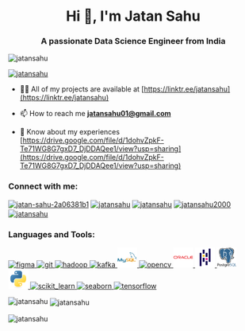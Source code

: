 <h1 align="center">Hi 👋, I'm Jatan Sahu</h1>
<h3 align="center">A passionate Data Science Engineer from India</h3>

<p align="left"> <img src="https://komarev.com/ghpvc/?username=jatansahu&label=Profile%20views&color=0e75b6&style=flat" alt="jatansahu" /> </p>

<p align="left"> <a href="https://github.com/ryo-ma/github-profile-trophy"><img src="https://github-profile-trophy.vercel.app/?username=jatansahu" alt="jatansahu" /></a> </p>

- 👨‍💻 All of my projects are available at [https://linktr.ee/jatansahu](https://linktr.ee/jatansahu)

- 📫 How to reach me **jatansahu01@gmail.com**

- 📄 Know about my experiences [https://drive.google.com/file/d/1dohvZpkF-Te71WG8G7gxD7_DjDDAQee1/view?usp=sharing](https://drive.google.com/file/d/1dohvZpkF-Te71WG8G7gxD7_DjDDAQee1/view?usp=sharing)

<h3 align="left">Connect with me:</h3>
<p align="left">
<a href="https://linkedin.com/in/jatan-sahu-2a06381b1" target="blank"><img align="center" src="https://raw.githubusercontent.com/rahuldkjain/github-profile-readme-generator/master/src/images/icons/Social/linked-in-alt.svg" alt="jatan-sahu-2a06381b1" height="30" width="40" /></a>
<a href="https://kaggle.com/jatansahu" target="blank"><img align="center" src="https://raw.githubusercontent.com/rahuldkjain/github-profile-readme-generator/master/src/images/icons/Social/kaggle.svg" alt="jatansahu" height="30" width="40" /></a>
<a href="https://instagram.com/jatansahu" target="blank"><img align="center" src="https://raw.githubusercontent.com/rahuldkjain/github-profile-readme-generator/master/src/images/icons/Social/instagram.svg" alt="jatansahu" height="30" width="40" /></a>
<a href="https://www.behance.net/jatansahu2000" target="blank"><img align="center" src="https://raw.githubusercontent.com/rahuldkjain/github-profile-readme-generator/master/src/images/icons/Social/behance.svg" alt="jatansahu2000" height="30" width="40" /></a>
<a href="https://www.leetcode.com/jatansahu" target="blank"><img align="center" src="https://raw.githubusercontent.com/rahuldkjain/github-profile-readme-generator/master/src/images/icons/Social/leet-code.svg" alt="jatansahu" height="30" width="40" /></a>
</p>

<h3 align="left">Languages and Tools:</h3>
<p align="left"> <a href="https://www.figma.com/" target="_blank" rel="noreferrer"> <img src="https://www.vectorlogo.zone/logos/figma/figma-icon.svg" alt="figma" width="40" height="40"/> </a> <a href="https://git-scm.com/" target="_blank" rel="noreferrer"> <img src="https://www.vectorlogo.zone/logos/git-scm/git-scm-icon.svg" alt="git" width="40" height="40"/> </a> <a href="https://hadoop.apache.org/" target="_blank" rel="noreferrer"> <img src="https://www.vectorlogo.zone/logos/apache_hadoop/apache_hadoop-icon.svg" alt="hadoop" width="40" height="40"/> </a> <a href="https://kafka.apache.org/" target="_blank" rel="noreferrer"> <img src="https://www.vectorlogo.zone/logos/apache_kafka/apache_kafka-icon.svg" alt="kafka" width="40" height="40"/> </a> <a href="https://www.mysql.com/" target="_blank" rel="noreferrer"> <img src="https://raw.githubusercontent.com/devicons/devicon/master/icons/mysql/mysql-original-wordmark.svg" alt="mysql" width="40" height="40"/> </a> <a href="https://opencv.org/" target="_blank" rel="noreferrer"> <img src="https://www.vectorlogo.zone/logos/opencv/opencv-icon.svg" alt="opencv" width="40" height="40"/> </a> <a href="https://www.oracle.com/" target="_blank" rel="noreferrer"> <img src="https://raw.githubusercontent.com/devicons/devicon/master/icons/oracle/oracle-original.svg" alt="oracle" width="40" height="40"/> </a> <a href="https://pandas.pydata.org/" target="_blank" rel="noreferrer"> <img src="https://raw.githubusercontent.com/devicons/devicon/2ae2a900d2f041da66e950e4d48052658d850630/icons/pandas/pandas-original.svg" alt="pandas" width="40" height="40"/> </a> <a href="https://www.postgresql.org" target="_blank" rel="noreferrer"> <img src="https://raw.githubusercontent.com/devicons/devicon/master/icons/postgresql/postgresql-original-wordmark.svg" alt="postgresql" width="40" height="40"/> </a> <a href="https://www.python.org" target="_blank" rel="noreferrer"> <img src="https://raw.githubusercontent.com/devicons/devicon/master/icons/python/python-original.svg" alt="python" width="40" height="40"/> </a> <a href="https://scikit-learn.org/" target="_blank" rel="noreferrer"> <img src="https://upload.wikimedia.org/wikipedia/commons/0/05/Scikit_learn_logo_small.svg" alt="scikit_learn" width="40" height="40"/> </a> <a href="https://seaborn.pydata.org/" target="_blank" rel="noreferrer"> <img src="https://seaborn.pydata.org/_images/logo-mark-lightbg.svg" alt="seaborn" width="40" height="40"/> </a> <a href="https://www.tensorflow.org" target="_blank" rel="noreferrer"> <img src="https://www.vectorlogo.zone/logos/tensorflow/tensorflow-icon.svg" alt="tensorflow" width="40" height="40"/> </a> </p>

<p><img align="left" src="https://github-readme-stats.vercel.app/api/top-langs?username=jatansahu&show_icons=true&locale=en&layout=compact" alt="jatansahu" /></p>

<p>&nbsp;<img align="center" src="https://github-readme-stats.vercel.app/api?username=jatansahu&show_icons=true&locale=en" alt="jatansahu" /></p>

<p><img align="center" src="https://github-readme-streak-stats.herokuapp.com/?user=jatansahu&" alt="jatansahu" /></p>

